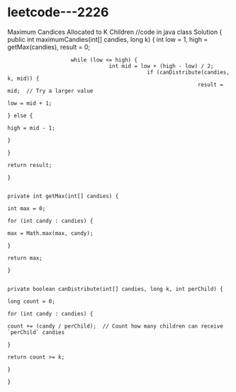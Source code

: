 # leetcode---2226
Maximum Candices Allocated to K Children
//code in java
class Solution {
        public int maximumCandies(int[] candies, long k) {
                int low = 1, high = getMax(candies), result = 0;

                        while (low <= high) {
                                    int mid = low + (high - low) / 2;
                                                if (canDistribute(candies, k, mid)) {
                                                                result = mid;  // Try a larger value
                                                                                low = mid + 1;
                                                                                            } else {
                                                                                                            high = mid - 1;
                                                                                                                        }
                                                                                                                                }
                                                                                                                                        return result;
                                                                                                                                            }

                                                                                                                                                private int getMax(int[] candies) {
                                                                                                                                                        int max = 0;
                                                                                                                                                                for (int candy : candies) {
                                                                                                                                                                            max = Math.max(max, candy);
                                                                                                                                                                                    }
                                                                                                                                                                                            return max;
                                                                                                                                                                                                }

                                                                                                                                                                                                    private boolean canDistribute(int[] candies, long k, int perChild) {
                                                                                                                                                                                                            long count = 0;
                                                                                                                                                                                                                    for (int candy : candies) {
                                                                                                                                                                                                                                count += (candy / perChild);  // Count how many children can receive `perChild` candies
                                                                                                                                                                                                                                        }
                                                                                                                                                                                                                                                return count >= k;
                                                                                                                                                                                                                                                    }
                                                                                                                                                                                                                                                    }
